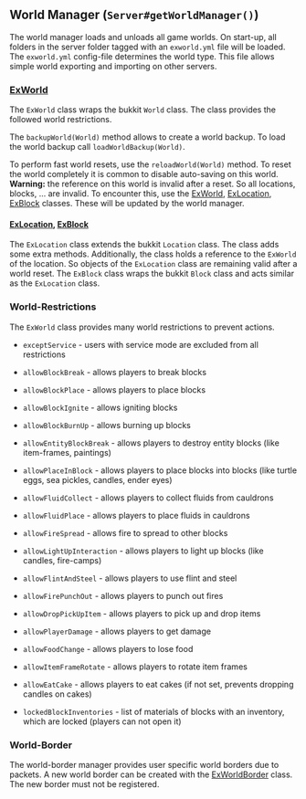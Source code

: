 ## World Manager (`Server#getWorldManager()`)

The world manager loads and unloads all game worlds. On start-up, all folders in the server folder tagged with
an `exworld.yml` file will be loaded. The `exworld.yml` config-file determines the world type. This file allows simple
world exporting and importing on other servers.

### [ExWorld]

The `ExWorld` class wraps the bukkit `World` class.
The class provides the followed world restrictions.

The `backupWorld(World)` method allows to create a world backup. To load the world backup call `loadWorldBackup(World)`.

To perform fast world resets, use the `reloadWorld(World)` method. To reset the world completely it is common to disable
auto-saving on this world.
**Warning:** the reference on this world is invalid after a reset. So all locations, blocks, ... are invalid. To
encounter this, use the [ExWorld], [ExLocation], [ExBlock] classes. These will be updated by the world manager.

#### [ExLocation], [ExBlock]

The `ExLocation` class extends the bukkit `Location` class. The class adds some extra methods. Additionally, the class
holds a reference to the `ExWorld` of the location. So objects of the `ExLocation` class are remaining valid after a
world reset.
The `ExBlock` class wraps the bukkit `Block` class and acts similar as the `ExLocation` class.

### World-Restrictions

The `ExWorld` class provides many world restrictions to prevent actions.

- `exceptService` - users with service mode are excluded from all restrictions
- `allowBlockBreak` - allows players to break blocks
- `allowBlockPlace` - allows players to place blocks
- `allowBlockIgnite` - allows igniting blocks
- `allowBlockBurnUp` - allows burning up blocks
- `allowEntityBlockBreak` - allows players to destroy entity blocks (like item-frames, paintings)
- `allowPlaceInBlock` - allows players to place blocks into blocks (like turtle eggs, sea pickles, candles, ender eyes)
- `allowFluidCollect` - allows players to collect fluids from cauldrons
- `allowFluidPlace` - allows players to place fluids in cauldrons
- `allowFireSpread` - allows fire to spread to other blocks
- `allowLightUpInteraction` - allows players to light up blocks (like candles, fire-camps)
- `allowFlintAndSteel` - allows players to use flint and steel
- `allowFirePunchOut` - allows players to punch out fires
- `allowDropPickUpItem` - allows players to pick up and drop items
- `allowPlayerDamage` - allows players to get damage
- `allowFoodChange` - allows players to lose food
- `allowItemFrameRotate` - allows players to rotate item frames
- `allowEatCake` - allows players to eat cakes (if not set, prevents dropping candles on cakes)


- `lockedBlockInventories` - list of materials of blocks with an inventory, which are locked (players can not open it)

### World-Border

The world-border manager provides user specific world borders due to packets. A new world border can be created with the
[ExWorldBorder] class. The new border must not be registered.


[ExWorld]: ../src/main/java/de/timesnake/basic/bukkit/util/world/ExWorld.java

[ExLocation]: ../src/main/java/de/timesnake/basic/bukkit/util/world/ExLocation.java

[ExBlock]: ../src/main/java/de/timesnake/basic/bukkit/util/world/ExBlock.java

[ExWorldBorder]: ../src/main/java/de/timesnake/basic/bukkit/util/world/ExWorldBorder.java
